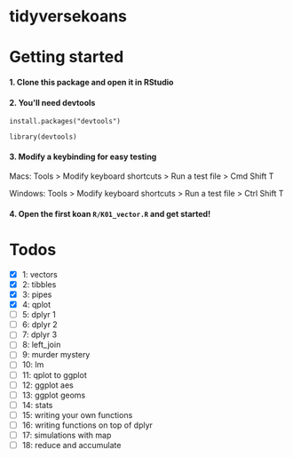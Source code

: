 # tidyversekoans

# Getting started

#### 1. Clone this package and open it in RStudio

#### 2. You'll need devtools

`install.packages("devtools")`

`library(devtools)`

#### 3. Modify a keybinding for easy testing

Macs:
Tools > Modify keyboard shortcuts > Run a test file > Cmd Shift T

Windows:
Tools > Modify keyboard shortcuts > Run a test file > Ctrl Shift T

#### 4. Open the first koan `R/K01_vector.R` and get started!


# Todos

- [x] 1: vectors
- [x] 2: tibbles
- [x] 3: pipes
- [x] 4: qplot
- [ ] 5: dplyr 1
- [ ] 6: dplyr 2
- [ ] 7: dplyr 3
- [ ] 8: left_join
- [ ] 9: murder mystery
- [ ] 10: lm
- [ ] 11: qplot to ggplot
- [ ] 12: ggplot aes
- [ ] 13: ggplot geoms
- [ ] 14: stats
- [ ] 15: writing your own functions
- [ ] 16: writing functions on top of dplyr
- [ ] 17: simulations with map
- [ ] 18: reduce and accumulate
